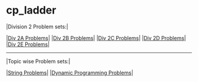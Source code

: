# cp_ladder

|Division 2 Problem sets:|

|[Div 2A Problems](div2a.md)|
|[Div 2B Problems](div2b.md)|
|[Div 2C Problems](div2c.md)|
|[Div 2D Problems](div2d.md)|
|[Div 2E Problems](div2e.md)|
_____________________________
|Topic wise Problem sets:|

|[String Problems](strings.md)|
|[Dynamic Programming Problems](dynamicprog.md)|
